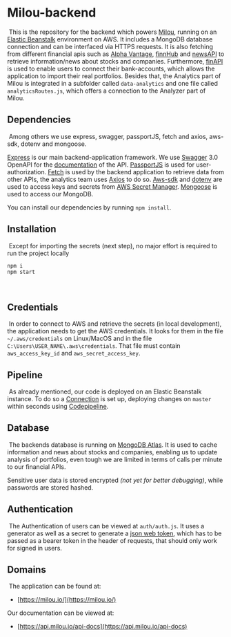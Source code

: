 # Milou-backend
​
This is the repository for the backend which powers [Milou](api.milou.io/api-docs), 
running on an [Elastic Beanstalk](https://aws.amazon.com/elasticbeanstalk/) environment on AWS. 
It includes a MongoDB database 
connection and can be interfaced via HTTPS requests. It is also fetching from different 
financial apis such as [Alpha Vantage](https://www.alphavantage.co/), [finnHub](https://finnhub.io/) and [newsAPI](https://newsapi.org/) 
to retrieve information/news about stocks and companies.
Furthermore, [finAPI](https://www.finapi.io/?gclid=Cj0KCQjw38-DBhDpARIsADJ3kjnOQGANlF8mcGFtSLsq282GzMtaaJbcH2X7xnKWLfNM-PJck63tdHwaAofPEALw_wcB) 
is used to enable users to connect their bank-accounts, which allows 
the application to import their real portfolios. Besides that, the Analytics part of Milou is integrated in a subfolder 
called `data-analytics` and one file called `analyticsRoutes.js`, which offers a connection to the Analyzer part of Milou.
​
## Dependencies
​
Among others we use express, swagger, passportJS, fetch and axios, aws-sdk, dotenv and mongoose.

[Express](https://expressjs.com/) is our main backend-application framework. 
We use [Swagger](https://swagger.io/) 3.0 OpenAPI for the [documentation](https://api.milou.io/api-docs/) of the API.
[PassportJS](http://www.passportjs.org/) is used for user-authorization. 
[Fetch](https://www.npmjs.com/package/node-fetch) is used by the backend application to 
retrieve data from other APIs, the analytics team uses 
[Axios](https://www.npmjs.com/package/axios) to do so.
[Aws-sdk](https://aws.amazon.com/sdk-for-javascript/) and 
[dotenv](https://www.npmjs.com/package/dotenv) are used to access keys and secrets from
[AWS Secret Manager](https://aws.amazon.com/secrets-manager/). 
[Mongoose](https://www.npmjs.com/package/mongoose) is used to access our MongoDB.

You can install our dependencies by running `npm install`.
## Installation
​
Except for importing the secrets (next step), no major effort is required to run the project locally

```sh
npm i
npm start
```
​
## Credentials
​
In order to connect to AWS and retrieve the secrets (in local development), the application needs 
to get the AWS credentials. 
It looks for them in the file `~/.aws/credentials` on Linux/MacOS and in the file 
`C:\Users\USER_NAME\.aws\credentials`. 
That file must contain `aws_access_key_id` and `aws_secret_access_key`.
​
## Pipeline
​
As already mentioned, our code is deployed on an Elastic Beanstalk instance. 
To do so a [Connection](https://docs.aws.amazon.com/codepipeline/latest/userguide/connections-github.html) is set up, 
deploying changes on `master` within seconds using 
[Codepipeline](https://aws.amazon.com/codepipeline/). 
​
## Database
​
The backends database is running on [MongoDB Atlas](https://www.mongodb.com/cloud/atlas). 
It is used to cache information and news about stocks and companies, 
enabling us to update analysis of portfolios, even tough we are limited 
in terms of calls per minute to our financial APIs.

Sensitive user data is stored encrypted _(not yet for better debugging)_, while passwords are stored hashed.
​
## Authentication
​
The Authentication of users can be viewed at `auth/auth.js`. It uses a generator as well as a secret to 
generate a [json web token](https://jwt.io/), which has to be passed as a bearer token in the header of 
requests, that should only work for signed in users. 
​
## Domains
​
The application can be found at:
​
* [https://milou.io/](https://milou.io/)

Our documentation can be viewed at:
* [https://api.milou.io/api-docs](https://api.milou.io/api-docs)
